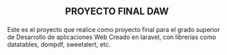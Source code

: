 ## <p align="center">PROYECTO FINAL DAW</p>
Este es el proyecto que realice como proyecto final para el grado superior de Desarrollo de aplicaciones Web
Creado en laravel, con librerias como datatables, dompdf, sweetalert, etc.

